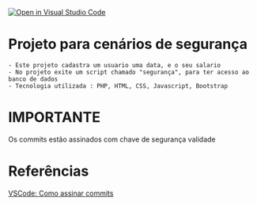 [![Open in Visual Studio Code](https://classroom.github.com/assets/open-in-vscode-c66648af7eb3fe8bc4f294546bfd86ef473780cde1dea487d3c4ff354943c9ae.svg)](https://classroom.github.com/online_ide?assignment_repo_id=7624338&assignment_repo_type=AssignmentRepo)
# Projeto para cenários de segurança


    - Este projeto cadastra um usuario uma data, e o seu salario
    - No projeto exite um script chamado "segurança", para ter acesso ao banco de dados
    - Tecnologia utilizada : PHP, HTML, CSS, Javascript, Bootstrap

# IMPORTANTE

   Os commits estão assinados com chave de segurança validade

# Referências

  [VSCode: Como assinar commits](https://github.com/microsoft/vscode/wiki/Commit-Signing)
    
